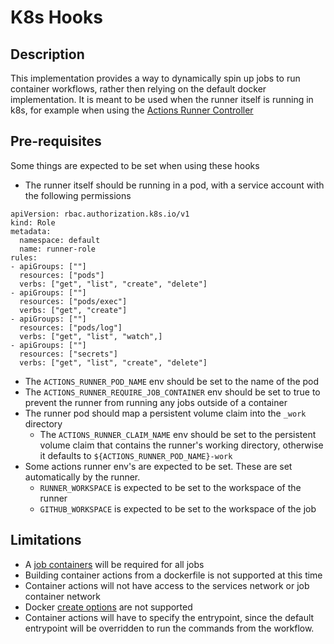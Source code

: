 # K8s Hooks

## Description
This implementation provides a way to dynamically spin up jobs to run container workflows, rather then relying on the default docker implementation. It is meant to be used when the runner itself is running in k8s, for example when using the [Actions Runner Controller](https://github.com/actions-runner-controller/actions-runner-controller)

## Pre-requisites 
Some things are expected to be set when using these hooks
- The runner itself should be running in a pod, with a service account with the following permissions
```
apiVersion: rbac.authorization.k8s.io/v1
kind: Role
metadata:
  namespace: default
  name: runner-role
rules:
- apiGroups: [""]
  resources: ["pods"]
  verbs: ["get", "list", "create", "delete"]
- apiGroups: [""]
  resources: ["pods/exec"]
  verbs: ["get", "create"]
- apiGroups: [""]
  resources: ["pods/log"]
  verbs: ["get", "list", "watch",]
- apiGroups: [""]
  resources: ["secrets"]
  verbs: ["get", "list", "create", "delete"]
```
- The `ACTIONS_RUNNER_POD_NAME` env should be set to the name of the pod
- The `ACTIONS_RUNNER_REQUIRE_JOB_CONTAINER` env should be set to true to prevent the runner from running any jobs outside of a container
- The runner pod should map a persistent volume claim into the `_work` directory
    - The `ACTIONS_RUNNER_CLAIM_NAME` env should be set to the persistent volume claim that contains the runner's working directory, otherwise it defaults to `${ACTIONS_RUNNER_POD_NAME}-work`
- Some actions runner env's are expected to be set. These are set automatically by the runner.
    - `RUNNER_WORKSPACE` is expected to be set to the workspace of the runner
    - `GITHUB_WORKSPACE` is expected to be set to the workspace of the job


## Limitations
- A [job containers](https://docs.github.com/en/actions/using-jobs/running-jobs-in-a-container) will be required for all jobs
- Building container actions from a dockerfile is not supported at this time
- Container actions will not have access to the services network or job container network
- Docker [create options](https://docs.github.com/en/actions/using-workflows/workflow-syntax-for-github-actions#jobsjob_idcontaineroptions) are not supported
- Container actions will have to specify the entrypoint, since the default entrypoint will be overridden to run the commands from the workflow.
